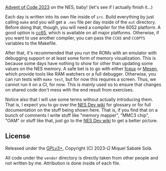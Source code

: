 [Advent of Code 2023](https://adventofcode.com/2023) on the NES, baby! (let's
see if I actually finish it...)

Each day is written into its own file inside of `src`. Build everything by just
calling `make` and you will get a `.nes` file per day inside of the `out`
directory. Before doing that, though, you will need a compiler for the 6052
platform. A good option is [cc65](https://github.com/cc65/cc65), which is
available on all major platforms. Otherwise, if you want to use another
compiler, you can pass the `CC65` and `CCOPTS` variables to the Makefile.

After that, it's recommended that you run the ROMs with an emulator with
debugging support or at least some form of memory visualization. This is because
some days have nothing to show for other than updating some values on the NES
memory. A safe bet is to go with either [fceux](https://fceux.com/web/home.html)
or [Mesen](https://github.com/SourMesen/Mesen2/), which provide tools like RAM
watchers or a full debugger. Otherwise, you can run tests with `make test`, but
for now this requires a screen. Thus, we cannot run it on a CI, for now. This is
mainly used so to ensure that changes on shared code don't mess with the end
result from exercises.

Notice also that I will use some terms without actually introducing them. That
is, I expect you to go over the [NES Dev
wiki](https://www.nesdev.org/wiki/Nesdev_Wiki) for glossary or for full
documentation on the stuff being shown here. That is, if you find that on a
bunch of comments I write stuff like "memory mapper", "MMC3 chip", "OAM" or
stuff like that, just go to the [NES Dev
wiki](https://www.nesdev.org/wiki/Nesdev_Wiki) to get a better picture.

## License

Released under the [GPLv3+](http://www.gnu.org/licenses/gpl-3.0.txt), Copyright
(C) 2023-<i>Ω</i> Miquel Sabaté Solà.

All code under the `vendor` directory is directly taken from other people and
not written by me. Attribution is done inside of each file.
